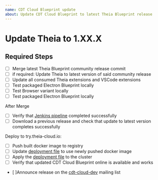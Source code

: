```yaml
---
name: CDT Cloud Blueprint update
about: Update CDT Cloud Blueprint to latest Theia Blueprint release
---
```


<!-- Please replace the version below with the desired version. -->
# Update Theia to 1.XX.X

## Required Steps

- [ ] Merge latest Theia Blueprint community release commit
- [ ] if required: Update Theia to latest version of said community release
- [ ] Update all consumed Theia extensions and VSCode extensions
- [ ] Test packaged Electron Blueprint locally
- [ ] Test Browser variant locally
- [ ] Test packaged Electron Blueprint locally

After Merge

- [ ] Verify that [Jenkins pipeline](https://ci.eclipse.org/theia/job/TheiaCDTCloud/job/master/) completed successfully
- [ ] Download a previous release and check that update to latest version completes successfully

Deploy to try.theia-cloud.io:

- [ ] Push built docker image to registry
- [ ] Update [deployment file](https://github.com/eclipsesource/theia-cloud/blob/main/demo/k8s/appdefinitions/cdt.yaml) to use newly pushed docker image
- [ ] Apply the [deployment file](https://github.com/eclipsesource/theia-cloud/blob/main/demo/k8s/appdefinitions/cdt.yaml) to the cluster
- [ ] Verify that updated CDT Cloud Blueprint online is available and works

- [ ]Announce release on the [cdt-cloud-dev](https://accounts.eclipse.org/mailing-list/cdt-cloud-dev) mailing list
